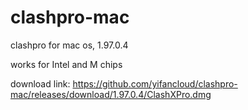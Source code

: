 # clashpro-mac
clashpro for mac os, 1.97.0.4

works for Intel and M chips

download link:   https://github.com/yifancloud/clashpro-mac/releases/download/1.97.0.4/ClashXPro.dmg

